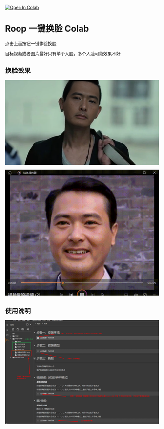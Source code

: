 [![Open In Colab](https://colab.research.google.com/assets/colab-badge.svg)](https://colab.research.google.com/github/k186/roop-colab/blob/main/swapface)

# Roop 一键换脸 Colab

点击上面按钮一键体验换脸

目标视频或者图片最好只有单个人脸，多个人脸可能效果不好

## 换脸效果

![](.README_images/swaped.png)


![](.README_images/20230721-182801.png)

## 使用说明

![](.README_images/7c453c53.png)


